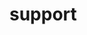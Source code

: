 <!-- generated by markdown-notes-tree -->

# support

<!-- optional markdown-notes-tree directory description starts here -->

<!-- optional markdown-notes-tree directory description ends here -->


